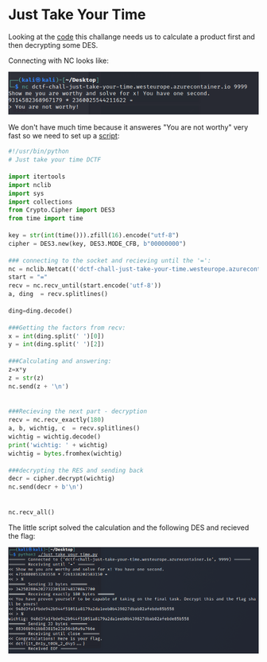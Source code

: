 Just Take Your Time
====================

Looking at the [code](source/orig_just-take-your-time.py) this challange needs us to calculate a product first and then decrypting some DES.

Connecting with NC looks like:

![nc](images/nc.png)

We don't have much time because it answeres "You are not worthy" very fast so we need to set up a [script](source/just_take_your_time.py):

```py
#!/usr/bin/python
# Just take your time DCTF

import itertools
import nclib
import sys
import collections
from Crypto.Cipher import DES3
from time import time

key = str(int(time())).zfill(16).encode("utf-8")
cipher = DES3.new(key, DES3.MODE_CFB, b"00000000")

### connecting to the socket and recieving until the '=':
nc = nclib.Netcat(('dctf-chall-just-take-your-time.westeurope.azurecontainer.io', 9999), verbose=True)
start = "="
recv = nc.recv_until(start.encode('utf-8'))
a, ding  = recv.splitlines()

ding=ding.decode()

###Getting the factors from recv:
x = int(ding.split(' ')[0])
y = int(ding.split(' ')[2])

###Calculating and answering:
z=x*y
z = str(z)
nc.send(z + '\n')


###Recieving the next part - decryption
recv = nc.recv_exactly(180)
a, b, wichtig, c  = recv.splitlines()
wichtig = wichtig.decode()
print('wichtig: ' + wichtig)
wichtig = bytes.fromhex(wichtig)

###decrypting the RES and sending back
decr = cipher.decrypt(wichtig)
nc.send(decr + b'\n')


nc.recv_all()
```

The little script solved the calculation and the following DES and recieved the flag:

![flag](images/flag.png)
